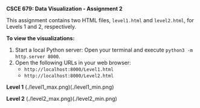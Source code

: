 **CSCE 679: Data Visualization - Assignment 2**

This assignment contains two HTML files, `level1.html` and `level2.html`, for Levels 1 and 2, respectively.

**To view the visualizations:**

1.  Start a local Python server: Open your terminal and execute `python3 -m http.server 8000`.
2.  Open the following URLs in your web browser:
    * `http://localhost:8000/Level1.html`
    * `http://localhost:8000/Level2.html`

**Level 1**
(./level1_max.png)(./level1_min.png)


**Level 2**
(./level2_max.png)(./level2_min.png)
